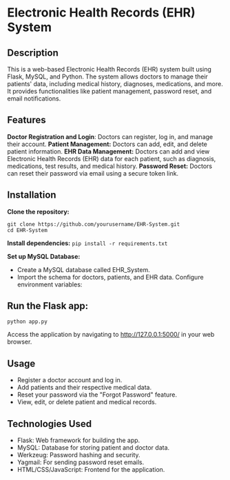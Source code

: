 # Electronic Health Records (EHR) System
## Description
This is a web-based Electronic Health Records (EHR) system built using Flask, MySQL, and Python. The system allows doctors to manage their patients' data, including medical history, diagnoses, medications, and more. It provides functionalities like patient management, password reset, and email notifications.

## Features
**Doctor Registration and Login**: Doctors can register, log in, and manage their account.
**Patient Management:** Doctors can add, edit, and delete patient information.
**EHR Data Management:** Doctors can add and view Electronic Health Records (EHR) data for each patient, such as diagnosis, medications, test results, and medical history.
**Password Reset:** Doctors can reset their password via email using a secure token link.

## Installation
**Clone the repository:**
```
git clone https://github.com/yourusername/EHR-System.git
cd EHR-System
```

**Install dependencies:**
`pip install -r requirements.txt`

**Set up MySQL Database:**
- Create a MySQL database called EHR_System.
- Import the schema for doctors, patients, and EHR data.
Configure environment variables:

## Run the Flask app:
`python app.py`

Access the application by navigating to http://127.0.0.1:5000/ in your web browser.

## Usage
- Register a doctor account and log in.
- Add patients and their respective medical data.
- Reset your password via the "Forgot Password" feature.
- View, edit, or delete patient and medical records.

## Technologies Used
- Flask: Web framework for building the app.
- MySQL: Database for storing patient and doctor data.
- Werkzeug: Password hashing and security.
- Yagmail: For sending password reset emails.
- HTML/CSS/JavaScript: Frontend for the application.
